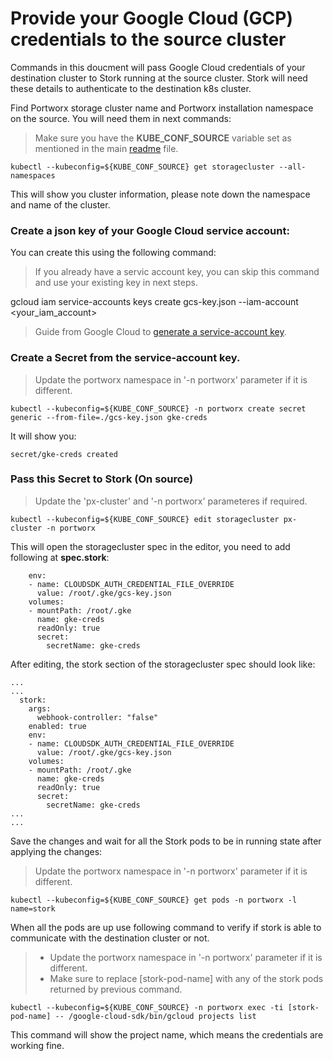 # Provide your Google Cloud (GCP) credentials to the source cluster

Commands in this doucment will pass Google Cloud credentials of your destination cluster to Stork running at the source cluster. Stork will need these details to authenticate to the destination k8s cluster.

Find Portworx storage cluster name and Portworx installation namespace on the source. You will need them in next commands:

> Make sure you have the **KUBE_CONF_SOURCE** variable set as mentioned in the main [readme](./readme.md#set-kube_conf-variables) file.

	kubectl --kubeconfig=${KUBE_CONF_SOURCE} get storagecluster --all-namespaces

This will show you cluster information, please note down the namespace and name of the cluster.

### Create a json key of your Google Cloud service account:

You can create this using the following command:

> If you already have a servic account key, you can skip this command and use your existing key in next steps.

  gcloud iam service-accounts keys create gcs-key.json --iam-account <your_iam_account>

> Guide from Google Cloud to [generate a service-account key](https://cloud.google.com/iam/docs/creating-managing-service-account-keys).


### Create a Secret from the service-account key.
	
> Update the portworx namespace in '-n portworx' parameter if it is different.

	kubectl --kubeconfig=${KUBE_CONF_SOURCE} -n portworx create secret generic --from-file=./gcs-key.json gke-creds

It will show you:

	secret/gke-creds created

### Pass this Secret to Stork (On source)

> Update the 'px-cluster' and '-n portworx' parameteres if required.

	kubectl --kubeconfig=${KUBE_CONF_SOURCE} edit storagecluster px-cluster -n portworx

This will open the storagecluster spec in the editor, you need to add following at **spec.stork**:

```
    env:
    - name: CLOUDSDK_AUTH_CREDENTIAL_FILE_OVERRIDE
      value: /root/.gke/gcs-key.json
    volumes:
    - mountPath: /root/.gke
      name: gke-creds
      readOnly: true
      secret:
        secretName: gke-creds
```
After editing, the stork section of the storagecluster spec should look like:

```
...
...
  stork:
    args:
      webhook-controller: "false"
    enabled: true
    env:
    - name: CLOUDSDK_AUTH_CREDENTIAL_FILE_OVERRIDE
      value: /root/.gke/gcs-key.json
    volumes:
    - mountPath: /root/.gke
      name: gke-creds
      readOnly: true
      secret:
        secretName: gke-creds
...
...
```

Save the changes and wait for all the Stork pods to be in running state after applying the changes:

> Update the portworx namespace in '-n portworx' parameter if it is different. 

	kubectl --kubeconfig=${KUBE_CONF_SOURCE} get pods -n portworx -l name=stork

When all the pods are up use following command to verify if stork is able to communicate with the destination cluster or not.

> * Update the portworx namespace in '-n portworx' parameter if it is different. 
> * Make sure to replace [stork-pod-name] with any of the stork pods returned by previous command.

	kubectl --kubeconfig=${KUBE_CONF_SOURCE} -n portworx exec -ti [stork-pod-name] -- /google-cloud-sdk/bin/gcloud projects list

This command will show the project name, which means the credentials are working fine.
